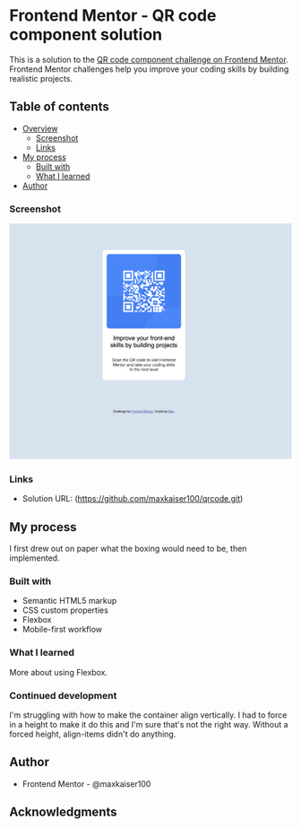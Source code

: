 # Frontend Mentor - QR code component solution

This is a solution to the [QR code component challenge on Frontend Mentor](https://www.frontendmentor.io/challenges/qr-code-component-iux_sIO_H). Frontend Mentor challenges help you improve your coding skills by building realistic projects. 

## Table of contents

- [Overview](#overview)
  - [Screenshot](#screenshot)
  - [Links](#links)
- [My process](#my-process)
  - [Built with](#built-with)
  - [What I learned](#what-i-learned)
- [Author](#author)


### Screenshot

![](images/qr-screenshot.png)


### Links

- Solution URL: (https://github.com/maxkaiser100/qrcode.git)

## My process

I first drew out on paper what the boxing would need to be, then implemented.

### Built with

- Semantic HTML5 markup
- CSS custom properties
- Flexbox
- Mobile-first workflow

### What I learned

More about using Flexbox.


### Continued development

I'm struggling with how to make the container align vertically. I had to force in a height to make it do this and I'm sure that's not the right way. Without a forced height, align-items didn't do anything.

## Author

- Frontend Mentor - @maxkaiser100


## Acknowledgments

